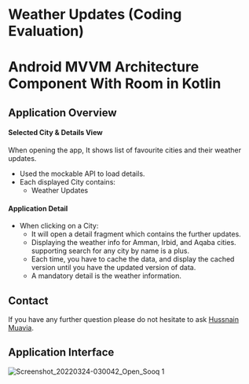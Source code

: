 # Weather Updates (Coding Evaluation)

# Android MVVM Architecture Component With Room in Kotlin

## Application Overview

#### Selected City & Details View

When opening the app, It shows list of favourite cities and their weather updates.

* Used the mockable API to load details.
* Each displayed City contains:
  *  Weather Updates

#### Application Detail

* When clicking on a City: 
    * It will open a detail fragment which contains the further updates.
    * Displaying the weather info for Amman, Irbid, and Aqaba cities. supporting search for any city by name is a plus.
    * Each time, you have to cache the data, and display the cached version until you have the updated version of data.
    * A mandatory detail is the weather information.

## Contact
If you have any further question please do not hesitate to ask [Hussnain Muavia](mailto:hussnain.muavia@gmail.com).

## Application Interface
![Screenshot_20220324-030042_Open_Sooq 1](https://user-images.githubusercontent.com/14138428/159803579-048f82dd-5c61-4366-a833-62bdd582649a.png)
